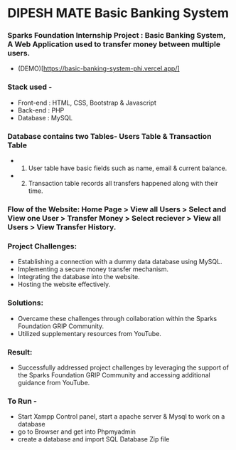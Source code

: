# DIPESH MATE Basic Banking System
### Sparks Foundation Internship Project : Basic Banking System, A Web Application used to transfer money between multiple users.  

- (DEMO)[https://basic-banking-system-phi.vercel.app/]

### Stack used - 
- Front-end : HTML, CSS, Bootstrap & Javascript 
- Back-end : PHP 
- Database : MySQL   

### Database contains two Tables- Users Table & Transaction Table 
- 1. User table have basic fields such as name, email & current balance. 
- 2. Transaction table records all transfers happened along with their time.  

### Flow of the Website: Home Page > View all Users > Select and View one User > Transfer Money > Select reciever > View all Users > View Transfer History.

### Project Challenges:

- Establishing a connection with a dummy data database using MySQL.
- Implementing a secure money transfer mechanism.
- Integrating the database into the website.
- Hosting the website effectively.

### Solutions:

- Overcame these challenges through collaboration within the Sparks Foundation GRIP Community.
- Utilized supplementary resources from YouTube.

### Result:

- Successfully addressed project challenges by leveraging the support of the Sparks Foundation GRIP Community and accessing additional guidance from YouTube.

### To Run -
- Start Xampp Control panel, start a apache server & Mysql to work on a database
- go to Browser and get into Phpmyadmin
- create a database and import SQL Database Zip file